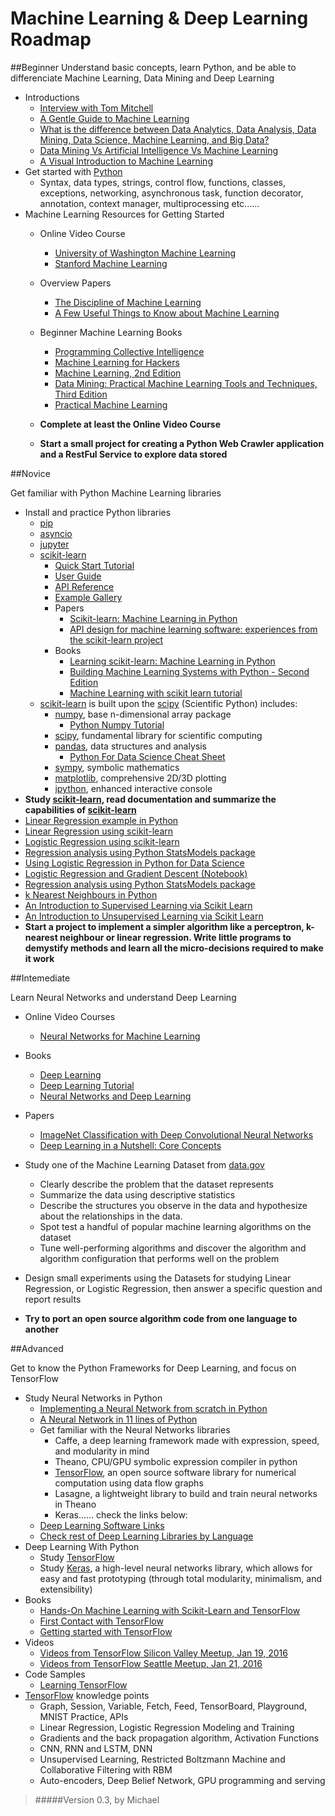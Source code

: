 # Machine Learning & Deep Learning Roadmap

##Beginner
Understand basic concepts, learn Python, and be able to differenciate Machine Learning, Data Mining and Deep Learning

- Introductions
  - [Interview with Tom Mitchell](http://videolectures.net/mlas06_mitchell_itm/)
  - [A Gentle Guide to Machine Learning](https://blog.monkeylearn.com/a-gentle-guide-to-machine-learning/)
  - [What is the difference between Data Analytics, Data Analysis, Data Mining, Data Science, Machine Learning, and Big Data?](https://www.quora.com/What-is-the-difference-between-Data-Analytics-Data-Analysis-Data-Mining-Data-Science-Machine-Learning-and-Big-Data-1)
  - [Data Mining Vs Artificial Intelligence Vs Machine Learning](http://upfrontanalytics.com/data-mining-vs-artificial-intelligence-vs-machine-learning/)
  - [A Visual Introduction to Machine Learning](http://www.r2d3.us/visual-intro-to-machine-learning-part-1/)
- Get started with [Python](https://www.python.org/)
    - Syntax, data types, strings, control flow, functions, classes, exceptions, networking, asynchronous task, function decorator, annotation, context manager, multiprocessing etc......
- Machine Learning Resources for Getting Started
  - Online Video Course
    - [University of Washington Machine Learning](https://www.coursera.org/specializations/machine-learning)
    - [Stanford Machine Learning](https://www.coursera.org/learn/machine-learning)
  - Overview Papers
    - [The Discipline of Machine Learning](http://www.cs.cmu.edu/~tom/pubs/MachineLearning.pdf)
    - [A Few Useful Things to Know about Machine Learning](http://homes.cs.washington.edu/~pedrod/papers/cacm12.pdf)
  - Beginner Machine Learning Books
    - [Programming Collective Intelligence](https://www.safaribooksonline.com/library/view/programming-collective-intelligence/9780596529321/)
    - [Machine Learning for Hackers](https://www.safaribooksonline.com/library/view/machine-learning-for/9781449330514/)
    - [Machine Learning, 2nd Edition](https://www.safaribooksonline.com/library/view/machine-learning-2nd/9781466583283/)
    - [Data Mining: Practical Machine Learning Tools and Techniques, Third Edition](https://www.safaribooksonline.com/library/view/data-mining-practical/9780123748560/)
    - [Practical Machine Learning](https://www.safaribooksonline.com/library/view/practical-machine-learning/9781784399689/)

  - **Complete at least the Online Video Course**
  - **Start a small project for creating a Python Web Crawler application and a RestFul Service to explore data stored**

##Novice

Get familiar with Python Machine Learning libraries

  - Install and practice Python libraries
    - [pip](https://pypi.python.org/pypi/pip)
    - [asyncio](https://docs.python.org/3/library/asyncio.html)
    - [jupyter](http://jupyter.org/)
    - [scikit-learn](http://scikit-learn.org)
      - [Quick Start Tutorial](http://scikit-learn.org/stable/tutorial/basic/tutorial.html)
      - [User Guide](http://scikit-learn.org/stable/user_guide.html)
      - [API Reference](http://scikit-learn.org/stable/modules/classes.html)
      - [Example Gallery](http://scikit-learn.org/stable/auto_examples/index.html)
      - Papers
        - [Scikit-learn: Machine Learning in Python](http://jmlr.org/papers/v12/pedregosa11a.html)
        - [API design for machine learning software: experiences from the scikit-learn project](http://arxiv.org/abs/1309.0238)
      - Books
        - [Learning scikit-learn: Machine Learning in Python](https://www.safaribooksonline.com/library/view/learning-scikit-learn-machine/9781783281930/)
        - [Building Machine Learning Systems with Python - Second Edition](https://www.safaribooksonline.com/library/view/building-machine-learning/9781784392772/)
        - [Machine Learning with scikit learn tutorial](http://amueller.github.io/sklearn_tutorial)
    - [scikit-learn](http://scikit-learn.org) is built upon the [scipy](http://www.scipy.org/) (Scientific Python) includes:
      - [numpy](http://www.numpy.org/), base n-dimensional array package
        - [Python Numpy Tutorial](http://cs231n.github.io/python-numpy-tutorial/)
      - [scipy](http://www.scipy.org/), fundamental library for scientific computing
      - [pandas](http://pandas.pydata.org/), data structures and analysis
        - [Python For Data Science Cheat Sheet](https://assets.datacamp.com/blog_assets/PandasPythonForDataScience.pdf)
      - [sympy](http://www.sympy.org/), symbolic mathematics
      - [matplotlib](http://matplotlib.org/), comprehensive 2D/3D plotting
      - [ipython](http://ipython.org/), enhanced interactive console
  - **Study [scikit-learn](http://scikit-learn.org), read documentation and summarize the capabilities of [scikit-learn](http://scikit-learn.org)**
  - [Linear Regression example in Python](http://scipy-cookbook.readthedocs.io/items/LinearRegression.html)
  - [Linear Regression using scikit-learn](http://scikit-learn.org/stable/modules/generated/sklearn.linear_model.LinearRegression.html)
  - [Logistic Regression using scikit-learn](http://scikit-learn.org/stable/modules/generated/sklearn.linear_model.LogisticRegression.html)
  - [Regression analysis using Python StatsModels package](http://blog.yhat.com/posts/logistic-regression-python-rodeo.html)
  - [Using Logistic Regression in Python for Data Science](http://www.dummies.com/programming/big-data/data-science/using-logistic-regression-in-python-for-data-science/)
  - [Logistic Regression and Gradient Descent (Notebook)](http://nbviewer.jupyter.org/github/tfolkman/learningwithdata/blob/master/Logistic%20Gradient%20Descent.ipynb)
  - [Regression analysis using Python StatsModels package](http://www.turingfinance.com/regression-analysis-using-python-statsmodels-and-quandl/)
  - [k Nearest Neighbours in Python](http://scikit-learn.org/stable/modules/neighbors.html)
  - [An Introduction to Supervised Learning via Scikit Learn](http://bugra.github.io/work/notes/2014-11-22/an-introduction-to-supervised-learning-scikit-learn/)
  - [An Introduction to Unsupervised Learning via Scikit Learn](http://bugra.github.io/work/notes/2014-11-16/an-introduction-to-unsupervised-learning-scikit-learn/)
  - **Start a project to implement a simpler algorithm like a perceptron, k-nearest neighbour or linear regression. Write little programs to demystify methods and learn all the micro-decisions required to make it work**

##Intemediate

Learn Neural Networks and understand Deep Learning

  - Online Video Courses
    - [Neural Networks for Machine Learning](https://www.coursera.org/learn/neural-networks)
  - Books
    - [Deep Learning](http://www.deeplearningbook.org/)
    - [Deep Learning Tutorial](http://deeplearning.net/tutorial/deeplearning.pdf)
    - [Neural Networks and Deep Learning](http://neuralnetworksanddeeplearning.com/)
  - Papers
    - [ImageNet Classification with Deep Convolutional Neural Networks](http://papers.nips.cc/paper/4824-imagenet-classification-with-deep-convolutional-neural-networks.pdf)
    - [Deep Learning in a Nutshell: Core Concepts](https://devblogs.nvidia.com/parallelforall/deep-learning-nutshell-core-concepts/)
  - Study one of the Machine Learning Dataset from [data.gov](https://www.data.gov/)
    - Clearly describe the problem that the dataset represents
    - Summarize the data using descriptive statistics
    - Describe the structures you observe in the data and hypothesize about the relationships in the data.
    - Spot test a handful of popular machine learning algorithms on the dataset
    - Tune well-performing algorithms and discover the algorithm and algorithm configuration that performs well on the problem

  - Design small experiments using the Datasets for studying Linear Regression, or Logistic Regression, then answer a specific question and report results
  - **Try to port an open source algorithm code from one language to another**

##Advanced

Get to know the Python Frameworks for Deep Learning, and focus on TensorFlow

  - Study Neural Networks in Python
    - [Implementing a Neural Network from scratch in Python](http://www.wildml.com/2015/09/implementing-a-neural-network-from-scratch/)
    - [A Neural Network in 11 lines of Python](http://iamtrask.github.io/2015/07/12/basic-python-network/)
    - Get familiar with the Neural Networks libraries
      - Caffe, a deep learning framework made with expression, speed, and modularity in mind
      - Theano, CPU/GPU symbolic expression compiler in python
      - [TensorFlow](http://tensorflow.org/), an open source software library for numerical computation using data flow graphs
      - Lasagne, a lightweight library to build and train neural networks in Theano
      - Keras...... check the links below:
    - [Deep Learning Software Links](http://deeplearning.net/software_links/)
    - [Check rest of Deep Learning Libraries by Language](http://www.teglor.com/b/deep-learning-libraries-language-cm569/)
  - Deep Learning With Python
    - Study [TensorFlow](https://www.tensorflow.org/)
    - Study [Keras](https://keras.io/), a high-level neural networks library, which allows for easy and fast prototyping (through total modularity, minimalism, and extensibility)
  - Books
    - [Hands-On Machine Learning with Scikit-Learn and TensorFlow](https://www.safaribooksonline.com/library/view/hands-on-machine-learning/9781491962282/)
    - [First Contact with TensorFlow](http://jorditorres.org/first-contact-with-tensorflow/)
    - [Getting started with TensorFlow](https://www.safaribooksonline.com/library/view/getting-started-with/9781786468574/)
  - Videos
    - [Videos from TensorFlow Silicon Valley Meetup, Jan 19, 2016](https://blog.altoros.com/videos-from-tensorflow-silicon-valley-meetup-january-19-2016.html)
    - [Videos from TensorFlow Seattle Meetup, Jan 21, 2016](https://blog.altoros.com/videos-from-tensorflow-seattle-meetup-jan-21-2016.html)
  - Code Samples
    - [Learning TensorFlow](https://github.com/chetannaik/learning_tensorflow)
  - [TensorFlow](https://www.tensorflow.org/) knowledge points
    - Graph, Session, Variable, Fetch, Feed, TensorBoard, Playground, MNIST Practice, APIs
    - Linear Regression, Logistic Regression Modeling and Training
    - Gradients and the back propagation algorithm, Activation Functions
    - CNN, RNN and LSTM, DNN
    - Unsupervised Learning, Restricted Boltzmann Machine and Collaborative Filtering with RBM
    - Auto-encoders, Deep Belief Network, GPU programming and serving

>#####Version 0.3, by Michael
